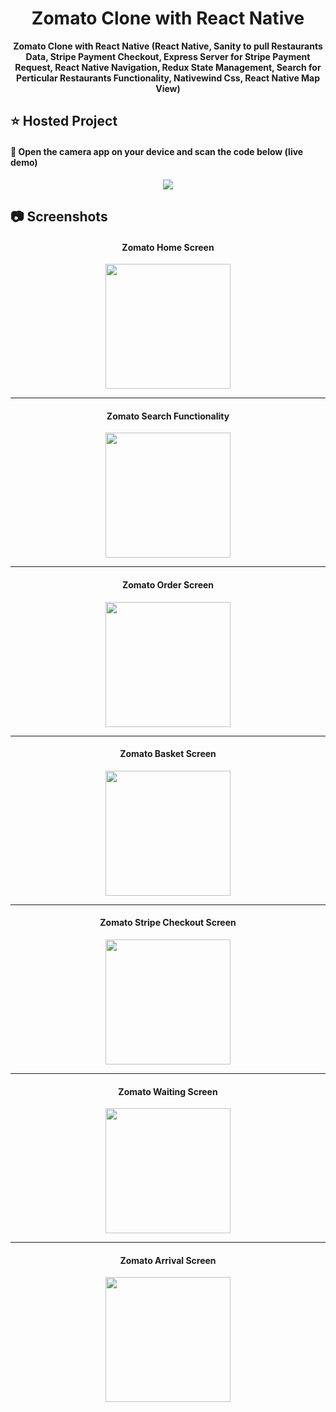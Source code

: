 <div align="center">
  
  # Zomato Clone with React Native
  
  **Zomato Clone with React Native (React Native, Sanity to pull Restaurants Data, Stripe Payment Checkout, Express Server for Stripe Payment Request, React Native Navigation, Redux State Management, Search for Perticular Restaurants Functionality, Nativewind Css, React Native Map View)**
  
</div>

## :star: Hosted Project
#### 🔴 Open the camera app on your device and scan the code below (live demo)
<p align="center">
<img src="https://github.com/RushikeshBhavsar3605/rushikesh-bhavsar-zomato-clone/assets/129877176/69901a3d-90e9-4abe-943c-02cb8893b33b" />
</p>

## :camera: Screenshots

#### <p align="center">Zomato Home Screen</p>
<p align="center">
<img src="https://github.com/RushikeshBhavsar3605/rushikesh-bhavsar-zomato-clone/assets/129877176/f5fa4c16-888b-4689-b1c7-9e68cd438400" width="200"/>
</p>

<hr>

#### <p align="center">Zomato Search Functionality</p>
<p align="center">
<img src="https://github.com/RushikeshBhavsar3605/rushikesh-bhavsar-zomato-clone/assets/129877176/e0a0625c-432d-44e1-8da8-2e4beda4c918" width="200"/>
</p>

<hr>

#### <p align="center">Zomato Order Screen</p>
<p align="center">
<img src="https://github.com/RushikeshBhavsar3605/rushikesh-bhavsar-zomato-clone/assets/129877176/87751ced-e940-46cd-9d6c-da3e28505134" width="200"/>
</p>

<hr>

#### <p align="center">Zomato Basket Screen</p>
<p align="center">
<img src="https://github.com/RushikeshBhavsar3605/rushikesh-bhavsar-zomato-clone/assets/129877176/9983169b-1ca2-41ad-ab1f-b92a2f6a4894" width="200"/>
</p>

<hr>

#### <p align="center">Zomato Stripe Checkout Screen</p>
<p align="center">
<img src="https://github.com/RushikeshBhavsar3605/rushikesh-bhavsar-zomato-clone/assets/129877176/3eac6f90-6c00-4ff8-9a48-487e93698449" width="200"/>
</p>

<hr>

#### <p align="center">Zomato Waiting Screen</p>
<p align="center">
<img src="https://github.com/RushikeshBhavsar3605/rushikesh-bhavsar-zomato-clone/assets/129877176/0ae23c02-0823-40fc-ab36-babfb86f30fa" width="200"/>
</p>

<hr>

#### <p align="center">Zomato Arrival Screen</p>
<p align="center">
<img src="https://github.com/RushikeshBhavsar3605/rushikesh-bhavsar-zomato-clone/assets/129877176/5655f272-121f-4f57-8457-1228f1032b83" width="200"/>
</p>
